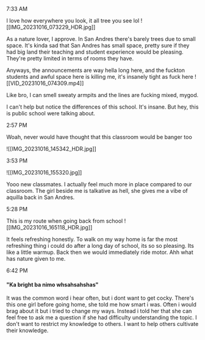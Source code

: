 
7:33 AM

I love how everywhere you look, it all tree you see lol
![[IMG_20231016_073229_HDR.jpg]]

As a nature lover, I approve. In San Andres there's barely trees due to small space. It's kinda sad that San Andres has small space, pretty sure if they had big land their teaching and student experience would be pleasing. They're pretty limited in terms of rooms they have. 

Anyways, the announcements are way hella long here, and the fuckton students and awful space here is killing me, it's insanely tight as fuck here ![[VID_20231016_074309.mp4]]

Like bro, I can smell sweaty armpits and the lines are fucking mixed, mygod.

I can't help but notice the differences of this school. It's insane. But hey, this is public school were talking about. 

2:57 PM

Woah, never would have thought that this classroom would be banger too 

![[IMG_20231016_145342_HDR.jpg]]

3:53 PM

![[IMG_20231016_155320.jpg]]

Yooo new classmates.
I actually feel much more in place compared to our classroom. The girl beside me is talkative as hell, she gives me a vibe of aquilla back in San Andres. 

5:28 PM

This is my route when going back from school
![[IMG_20231016_165118_HDR.jpg]]

It feels refreshing honestly. To walk on my way home is far the most refreshing thing i could do after a long day of school, its so so pleasing. Its like a little warmup. Back then we would immediately ride motor. Ahh what has nature given to me.

6:42 PM
#### "Ka bright ba nimo whsahsahshas"

It was the common word i hear often, but i dont want to get cocky. There's this one girl before going home, she told me how smart i was. Often i would brag about it but i tried to change my ways. Instead i told her that she can feel free to ask me a question if she had difficulty understanding the topic. I don't want to restrict my knowledge to others. I want to help others cultivate their knowledge. 

